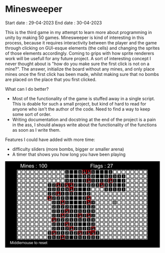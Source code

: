 # Minesweeper

Start date : 29-04-2023
End date : 30-04-2023

This is the third game in my attempt to learn more about programming in unity by making 50 games. 
Minesweeper is kind of interesting in this process, because it requires interactivity between the player and the game
through clicking on GUI-esque elements (the cells) and changing the sprites of those elements accordingly. Coming
to grips with how sprite renderers work will be usefull for any future project.
A sort of interesting concept I never thought about is "how do you make sure the first click is not on a mine?". The answer,
initialize the board without any mines, and only place mines once the first click has been made, whilst making sure that
no bombs are placed on the place that you first clicked.


What can I do better?
- Most of the functionality of the game is stuffed away in a single script. This is doable for such a small project,
but kind of hard to read for anyone who isn't the author of the code. Need to find a way to keep some sort of order.
- Writing documentation and docstring at the end of the project is a pain in the ass, I should always write about the
functionality of the functions as soon as I write them.


Features I could have added with more time:
- difficulty sliders (more bombs, bigger or smaller arena)
- A timer that shows you how long you have been playing

![a screenshot of the minesweeper game](Img/minesweeper_screenshot.png)